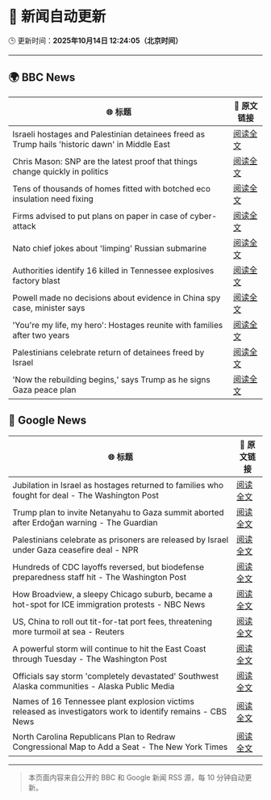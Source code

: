 # 🧠 新闻自动更新

🕒 更新时间：**2025年10月14日 12:24:05（北京时间）**

---

## 🌍 BBC News

| 🌐 标题 | 🔗 原文链接 |
|--------|-------------|
| Israeli hostages and Palestinian detainees freed as Trump hails 'historic dawn' in Middle East | [阅读全文](https://www.bbc.com/news/articles/c740jx07vz0o?at_medium=RSS&at_campaign=rss) |
| Chris Mason: SNP are the latest proof that things change quickly in politics | [阅读全文](https://www.bbc.com/news/articles/cdx4lz0789xo?at_medium=RSS&at_campaign=rss) |
| Tens of thousands of homes fitted with botched eco insulation need fixing | [阅读全文](https://www.bbc.com/news/articles/c3w965gz8zgo?at_medium=RSS&at_campaign=rss) |
| Firms advised to put plans on paper in case of cyber-attack | [阅读全文](https://www.bbc.com/news/articles/ced61xv967lo?at_medium=RSS&at_campaign=rss) |
| Nato chief jokes about 'limping' Russian submarine | [阅读全文](https://www.bbc.com/news/articles/ckgk2pn4v9lo?at_medium=RSS&at_campaign=rss) |
| Authorities identify 16 killed in Tennessee explosives factory blast | [阅读全文](https://www.bbc.com/news/articles/c98n4g3p1x8o?at_medium=RSS&at_campaign=rss) |
| Powell made no decisions about evidence in China spy case, minister says | [阅读全文](https://www.bbc.com/news/articles/cvg4r177k52o?at_medium=RSS&at_campaign=rss) |
| 'You're my life, my hero': Hostages reunite with families after two years | [阅读全文](https://www.bbc.com/news/articles/cyv8p8m4qg6o?at_medium=RSS&at_campaign=rss) |
| Palestinians celebrate return of detainees freed by Israel | [阅读全文](https://www.bbc.com/news/articles/cr430epq45go?at_medium=RSS&at_campaign=rss) |
| 'Now the rebuilding begins,' says Trump  as he signs Gaza peace plan | [阅读全文](https://www.bbc.com/news/articles/c709jxxrrvlo?at_medium=RSS&at_campaign=rss) |

## 📰 Google News

| 🌐 标题 | 🔗 原文链接 |
|--------|-------------|
| Jubilation in Israel as hostages returned to families who fought for deal - The Washington Post | [阅读全文](https://news.google.com/rss/articles/CBMikgFBVV95cUxPc1FkemRGS0dBZzV2c2hJMzlib0hQanJfRmpYbUM5bVNoT0dYbWNwNllLWnl0YnU5dGp3cHlKLW5lVkdaZjcwNVRxVUxvZHUwWjhaZmhERXprdUVRUS11U1VpZ0NsLW4tWTQxWjhnTzZDUU90Vm9vclB4R3pad2JTUEhIemRMOVVFSDZWRjgwQ1J0UQ?oc=5) |
| Trump plan to invite Netanyahu to Gaza summit aborted after Erdoğan warning - The Guardian | [阅读全文](https://news.google.com/rss/articles/CBMipwFBVV95cUxNdjg5VTYxZkdUQmE0aHhmdDJ5bWhZbF9sT2VvSkxkNkdvSDhMNzhfejZLbkp2QVExMUZfWV9NVVhZV3pNbWZpVF9JZUZqbi1LeHhpM3FaX2czc2hZN25JN0VXX1J4UXJPUXlfUXhYRFNwcDBucHFBcTQwNHhoRmplaGFCYldWc3V3N0VYUXYtSWdVaGhOd1hXVnh2Zy15SzQ5V3N4WGEwUQ?oc=5) |
| Palestinians celebrate as prisoners are released by Israel under Gaza ceasefire deal - NPR | [阅读全文](https://news.google.com/rss/articles/CBMiggFBVV95cUxQNWNRQTBBZWl2cUNTeUlYeEowNngxMWx2V1gxcUFuS3ItaGxaay1aS0lhTFlfLWUyV21YSzdMVUwzcjAySG83N0Ixcm80MEVtb3RnR1BoYXpxRlJRYXNEYzdoN3dka1Z5eHhlZFNuclZWcXRoSVNSS2JDN09Kc0VkdnZB?oc=5) |
| Hundreds of CDC layoffs reversed, but biodefense preparedness staff hit - The Washington Post | [阅读全文](https://news.google.com/rss/articles/CBMiigFBVV95cUxOVDllS0RaY3lUY2JSeHF6MS1yLUlxd0VjajQ0VVY0ZDZKUFN0SWZiQnNMajdsWnhOdHViNVZLVDA0X08zeDEyQWc1VTBMd01xa1RzY1ItUjkzeGNGUG4yeGhPX2dta0w2M09kMFZ0UHpwUXNLRzJKc29felJzbUE5NkNUNjdfMUVfaGc?oc=5) |
| How Broadview, a sleepy Chicago suburb, became a hot-spot for ICE immigration protests - NBC News | [阅读全文](https://news.google.com/rss/articles/CBMioAFBVV95cUxOSlhDLTBPOWdxZFhBT2FtOVYwSE5vWVViWElNN0htZExfMnduTWNNWDhHc1RvY1RZQkN5aTVlTmduWWd4VmtfWm8yNE5QdEw4ZWtZT3dHRGw3WmM2U0MtSlFRald0dHBCcWF3UHBoVmYtcDBYOVd3aldsRnhabEU4SVhOQ3Y4am1xQ1dDam5PSHR4TUU1M01OY0dvd1dHd2Np0gFWQVVfeXFMTUt5LXpQM2tqWE9CaUE2UnJXN0xybXRpcXZqcUlCSVc4U3Z3cGp3a3dGVi1Dd1ZRYnJYZFZlR0dpLUVTTE52SkpoLTBIVUptc1ZyM19MSUE?oc=5) |
| US, China to roll out tit-for-tat port fees, threatening more turmoil at sea - Reuters | [阅读全文](https://news.google.com/rss/articles/CBMitwFBVV95cUxOQzZ0OXpWdmxHSWh4dzlFcHpEa2ktaFJmQ2xMbDNreXVJMm53bGhnbEJRYy11UE45TGlZUDRXNnFPWUtOdmhQM1VhVndqRFhIQUpiM0hWbzFyaG5WNy1ySXV0ellxWW1ZdFM3cDVRSnlzQmIxNG5TazgycHdORWpySy1OVC1rUUJtZGRUamI3aHlhZVItWUZCS3VIWXRfb28tMjM2akpXdF9KSGxpYlM5V0ZfdDZXZzg?oc=5) |
| A powerful storm will continue to hit the East Coast through Tuesday - The Washington Post | [阅读全文](https://news.google.com/rss/articles/CBMikgFBVV95cUxOSjlOTEFkQ0gxZ0VBdkY3VURINDNUOG9LTWZrM21rYmlPbUZzbjBfUTRSVVVDSk1UU1RuQWdBZ2pBUEhpQVlQZGs3R0k3T1B6dEJqYzQ3RVNWLUM0U3BvVEo4ZTZkR2s3dk5NbUN6UGFOVXBva3ZGX2FidG96dTJxMF92X2RKR2prOTN1UVFVb0VBZw?oc=5) |
| Officials say storm 'completely devastated' Southwest Alaska communities - Alaska Public Media | [阅读全文](https://news.google.com/rss/articles/CBMiwAFBVV95cUxPcVJfeUdydElWcDZfZkxhV2FhV0U2eXdMSjY4OENUQzFjSFE0M0ZadVMwSHBNbTBkUFpiemJ5S1doWXJHSE1sQ1h3ZmtRdkpKZERCTTJDWWUxRXAybnpEcnJhRUxtSlZpMVV3RlFUSHNlTWlJNlE4RXRBdHFobjdEd0lzTnlIb0ZkTzc5WERQRVR6aUpDWjM2RXpnSng5dTJfXzdxM0ZYSlBsd1RUUFdTUV9oVkNxTUVxb3pTQXlKcE8?oc=5) |
| Names of 16 Tennessee plant explosion victims released as investigators work to identify remains - CBS News | [阅读全文](https://news.google.com/rss/articles/CBMicEFVX3lxTE5DemsxVUJnY3dOTF9WTmFQbDdDbGN6dEpsWmREVFl1d2VSWTVwcjR0clZ2Um12VFI4QVU1Q3lqbXNsclFmemRTWW9lb0ttUGRKUXdZcEpOcVl2S1VwbGtsSGtZTGdLTU1xRFUxa0lRUHrSAXZBVV95cUxQRjd1LUkwem5UV2oyS1dzVjRlRXd1Qlp4a3VUS2JRZERHal9VRVhPZU1hOVNiWkV5ak1rdHdZS0NVeDE3YjBrbjdJeEdLS19McEJPNTJDYWNoYzU0bDhJVi1JZlpocWlld0w4YTA2OTBMOE5JVlZn?oc=5) |
| North Carolina Republicans Plan to Redraw Congressional Map to Add a Seat - The New York Times | [阅读全文](https://news.google.com/rss/articles/CBMiiwFBVV95cUxNSmxIMjdvd0JYNlFBcHZJbTZsYWdqb2JQQkJvS01GTjRJakdjVDJ6UmE3MjJjenR0cmZlNWxadHhENEZPeHU1RkNBb1hDa2NjQWtBbnBZZFBMYWlGb3RscEtkVDJKM2s4V0RQeFc0R2dBeUxmZGRzVnFyU1BjZXdpS19CeTh4YlhMOUw0?oc=5) |

---
> 本页面内容来自公开的 BBC 和 Google 新闻 RSS 源，每 10 分钟自动更新。